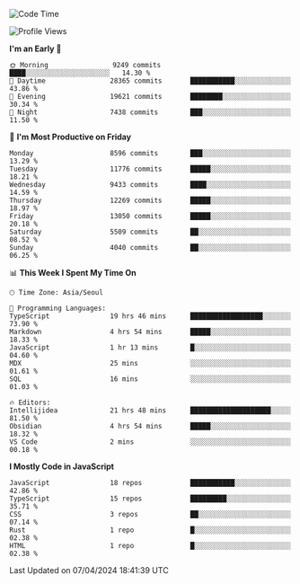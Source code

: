 <!--START_SECTION:waka-->
![Code Time](http://img.shields.io/badge/Code%20Time-5%2C873%20hrs%205%20mins-blue)

![Profile Views](http://img.shields.io/badge/Profile%20Views-0-blue)

**I'm an Early 🐤** 

```text
🌞 Morning                9249 commits        ████░░░░░░░░░░░░░░░░░░░░░   14.30 % 
🌆 Daytime                28365 commits       ███████████░░░░░░░░░░░░░░   43.86 % 
🌃 Evening                19621 commits       ████████░░░░░░░░░░░░░░░░░   30.34 % 
🌙 Night                  7438 commits        ███░░░░░░░░░░░░░░░░░░░░░░   11.50 % 
```
📅 **I'm Most Productive on Friday** 

```text
Monday                   8596 commits        ███░░░░░░░░░░░░░░░░░░░░░░   13.29 % 
Tuesday                  11776 commits       █████░░░░░░░░░░░░░░░░░░░░   18.21 % 
Wednesday                9433 commits        ████░░░░░░░░░░░░░░░░░░░░░   14.59 % 
Thursday                 12269 commits       █████░░░░░░░░░░░░░░░░░░░░   18.97 % 
Friday                   13050 commits       █████░░░░░░░░░░░░░░░░░░░░   20.18 % 
Saturday                 5509 commits        ██░░░░░░░░░░░░░░░░░░░░░░░   08.52 % 
Sunday                   4040 commits        ██░░░░░░░░░░░░░░░░░░░░░░░   06.25 % 
```


📊 **This Week I Spent My Time On** 

```text
🕑︎ Time Zone: Asia/Seoul

💬 Programming Languages: 
TypeScript               19 hrs 46 mins      ██████████████████░░░░░░░   73.90 % 
Markdown                 4 hrs 54 mins       █████░░░░░░░░░░░░░░░░░░░░   18.33 % 
JavaScript               1 hr 13 mins        █░░░░░░░░░░░░░░░░░░░░░░░░   04.60 % 
MDX                      25 mins             ░░░░░░░░░░░░░░░░░░░░░░░░░   01.61 % 
SQL                      16 mins             ░░░░░░░░░░░░░░░░░░░░░░░░░   01.03 % 

🔥 Editors: 
Intellijidea             21 hrs 48 mins      ████████████████████░░░░░   81.50 % 
Obsidian                 4 hrs 54 mins       █████░░░░░░░░░░░░░░░░░░░░   18.32 % 
VS Code                  2 mins              ░░░░░░░░░░░░░░░░░░░░░░░░░   00.18 % 
```

**I Mostly Code in JavaScript** 

```text
JavaScript               18 repos            ███████████░░░░░░░░░░░░░░   42.86 % 
TypeScript               15 repos            █████████░░░░░░░░░░░░░░░░   35.71 % 
CSS                      3 repos             ██░░░░░░░░░░░░░░░░░░░░░░░   07.14 % 
Rust                     1 repo              █░░░░░░░░░░░░░░░░░░░░░░░░   02.38 % 
HTML                     1 repo              █░░░░░░░░░░░░░░░░░░░░░░░░   02.38 % 
```




 Last Updated on 07/04/2024 18:41:39 UTC
<!--END_SECTION:waka-->
